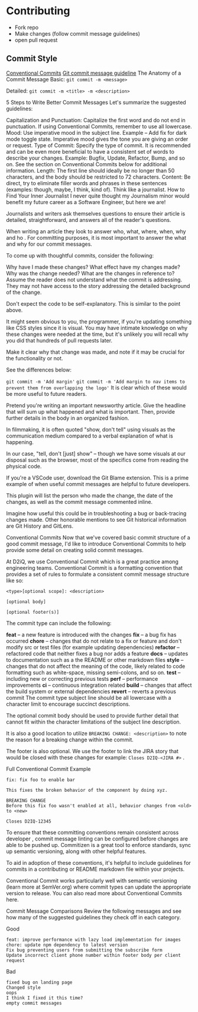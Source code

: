 # Contributing

* Fork repo
* Make changes (follow commit message guidelines)
* open pull request

## Commit Style

[Conventional Commits](https://www.conventionalcommits.org/en/v1.0.0)
[Git commit message guideline](https://www.freecodecamp.org/news/how-to-write-better-git-commit-messages/)
The Anatomy of a Commit Message
Basic:
`git commit -m <message>`

Detailed:
`git commit -m <title> -m <description>`

5 Steps to Write Better Commit Messages
Let's summarize the suggested guidelines:

Capitalization and Punctuation: Capitalize the first word and do not end in
punctuation. If using Conventional Commits, remember to use all lowercase.
Mood: Use imperative mood in the subject line. Example – Add fix for dark mode
toggle state. Imperative mood gives the tone you are giving an order or request.
Type of Commit: Specify the type of commit. It is recommended and can be even
more beneficial to have a consistent set of words to describe your changes.
Example: Bugfix, Update, Refactor, Bump, and so on. See the section on
Conventional Commits below for additional information.
Length: The first line should ideally be no longer than 50 characters, and the
body should be restricted to 72 characters.
Content: Be direct, try to eliminate filler words and phrases in these
sentences (examples: though, maybe, I think, kind of). Think like a journalist.
How to Find Your Inner Journalist
I never quite thought my Journalism minor would benefit my future career as a
Software Engineer, but here we are!

Journalists and writers ask themselves questions to ensure their article is
detailed, straightforward, and answers all of the reader's questions.

When writing an article they look to answer who, what, where, when, why and ho
. For committing purposes, it is most important to answer the what and why for
our commit messages.

To come up with thoughtful commits, consider the following:

Why have I made these changes?
What effect have my changes made?
Why was the change needed?
What are the changes in reference to?
Assume the reader does not understand what the commit is addressing. They may
not have access to the story addressing the detailed background of the change.

Don't expect the code to be self-explanatory. This is similar to the point
above.

It might seem obvious to you, the programmer, if you're updating something
like CSS styles since it is visual. You may have intimate knowledge on why
these changes were needed at the time, but it's unlikely you will recall why
you did that hundreds of pull requests later.

Make it clear why that change was made, and note if it may be crucial for the
functionality or not.

See the differences below:

`git commit -m 'Add margin'`
`git commit -m 'Add margin to nav items to prevent them from overlapping the
logo'`
It is clear which of these would be more useful to future readers.

Pretend you're writing an important newsworthy article. Give the headline that
will sum up what happened and what is important. Then, provide further details
in the body in an organized fashion.

In filmmaking, it is often quoted "show, don't tell" using visuals as the
communication medium compared to a verbal explanation of what is happening.

In our case, "tell, don't [just] show" – though we have some visuals at our
disposal such as the browser, most of the specifics come from reading the
physical code.

If you're a VSCode user, download the Git Blame extension. This is a prime
example of when useful commit messages are helpful to future developers.

This plugin will list the person who made the change, the date of the changes,
as well as the commit message commented inline.

Imagine how useful this could be in troubleshooting a bug or back-tracing
changes made. Other honorable mentions to see Git historical information are
Git History and GitLens.

Conventional Commits
Now that we've covered basic commit structure of a good commit message, I'd
like to introduce Conventional Commits to help provide some detail on creating
solid commit messages.

At D2iQ, we use Conventional Commit which is a great practice among
engineering teams. Conventional Commit is a formatting convention that
provides a set of rules to formulate a consistent commit message structure
like so:

```gitcommit
<type>[optional scope]: <description>

[optional body]

[optional footer(s)]
```

The commit type can include the following:

**feat** – a new feature is introduced with the changes
**fix** – a bug fix has occurred
**chore** – changes that do not relate to a fix or feature and don't modify src or
test files (for example updating dependencies)
**refactor** – refactored code that neither fixes a bug nor adds a feature
**docs** – updates to documentation such as a the README or other markdown files
**style** – changes that do not affect the meaning of the code, likely related to
code formatting such as white-space, missing semi-colons, and so on.
**test** – including new or correcting previous tests
**perf** – performance improvements
**ci** – continuous integration related
**build** – changes that affect the build system or external dependencies
**revert** – reverts a previous commit
The commit type subject line should be all lowercase with a character limit to
encourage succinct descriptions.

The optional commit body should be used to provide further detail that cannot
fit within the character limitations of the subject line description.

It is also a good location to utilize `BREAKING CHANGE: <description>` to note
the reason for a breaking change within the commit.

The footer is also optional. We use the footer to link the JIRA story that
would be closed with these changes for example: `Closes D2IQ-<JIRA #>` .

Full Conventional Commit Example

```gitcommit
fix: fix foo to enable bar

This fixes the broken behavior of the component by doing xyz. 

BREAKING CHANGE
Before this fix foo wasn't enabled at all, behavior changes from <old> to <new>

Closes D2IQ-12345
```

To ensure that these committing conventions remain consistent across developer
, commit message linting can be configured before changes are able to be
pushed up. Commitizen is a great tool to enforce standards, sync up semantic
versioning, along with other helpful features.

To aid in adoption of these conventions, it's helpful to include guidelines
for commits in a contributing or README markdown file within your projects.

Conventional Commit works particularly well with semantic versioning (learn
more at SemVer.org) where commit types can update the appropriate version to
release. You can also read more about Conventional Commits here.

Commit Message Comparisons
Review the following messages and see how many of the suggested guidelines
they check off in each category.

Good

```gitcommit
feat: improve performance with lazy load implementation for images
chore: update npm dependency to latest version
Fix bug preventing users from submitting the subscribe form
Update incorrect client phone number within footer body per client request
```

Bad

```gitcommit
fixed bug on landing page
Changed style
oops
I think I fixed it this time?
empty commit messages
```
